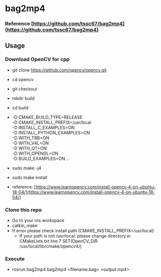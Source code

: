 # bag2mp4

### Reference [https://github.com/tssc67/bag2mp4](https://github.com/tssc67/bag2mp4)

## Usage

### Download OpenCV for cpp

* git clone https://github.com/opencv/opencv.git
* cd opencv
* git checkout <version>
* mkdir build
* cd build
* -D CMAKE_BUILD_TYPE=RELEASE \
            -D CMAKE_INSTALL_PREFIX=/usr/local \
            -D INSTALL_C_EXAMPLES=ON \
            -D INSTALL_PYTHON_EXAMPLES=ON \
            -D WITH_TBB=ON \
            -D WITH_V4L=ON \
        -D WITH_QT=ON \
        -D WITH_OPENGL=ON \
        -D BUILD_EXAMPLES=ON ..
* sudo make -j4
* sudo make install
 
* reference: [https://www.learnopencv.com/install-opencv-4-on-ubuntu-18-04/](https://www.learnopencv.com/install-opencv-4-on-ubuntu-18-04/)


### Clone this repo

* Go to your ros workspace
* catkin_make
* If error please check install path (CMAKE_INSTALL_PREFIX=/usr/local) 
  - If your path is not /usr/local. please change directory in CMakeLists.txt line 7 SET(OpenCV_DIR /usr/local/lib/cmake/opencv4/)


### Execute

* rosrun bag2mp4 bag2mp4 <filename.bag> <topicname> <fps> <output.mp4>
